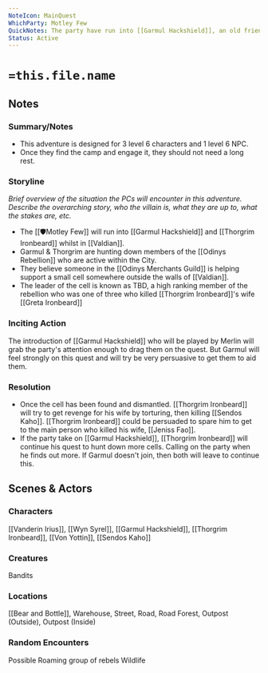 ```yaml
---
NoteIcon: MainQuest
WhichParty: Motley Few
QuickNotes: The party have run into [[Garmul Hackshield]], an old friend of [[Vanderin Irius]]. It seems like Garmul did not pass away on the battlefield and has not given up the fight against the rebellion.
Status: Active
---
```

# `=this.file.name`
## Notes
### Summary/Notes
- This adventure is designed for 3 level 6 characters and 1 level 6 NPC.
- Once they find the camp and engage it, they should not need a long rest.

### Storyline
_Brief overview of the situation the PCs will encounter in this adventure. Describe the overarching story, who the villain is, what they are up to, what the stakes are, etc._

- The [[🛡️Motley Few]] will run into [[Garmul Hackshield]] and [[Thorgrim Ironbeard]] whilst in [[Valdian]].
- Garmul & Thorgrim are hunting down members of the [[Odinys Rebellion]] who are active within the City.
- They believe someone in the [[Odinys Merchants Guild]] is helping support a small cell somewhere outside the walls of [[Valdian]].
- The leader of the cell is known as TBD, a high ranking member of the rebellion who was one of three who killed [[Thorgrim Ironbeard]]'s wife [[Greta Ironbeard]]

### Inciting Action
The introduction of [[Garmul Hackshield]] who will be played by Merlin will grab the party's attention enough to drag them on the quest. But Garmul will feel strongly on this quest and will try be very persuasive to get them to aid them.

### Resolution
- Once the cell has been found and dismantled. [[Thorgrim Ironbeard]] will try to get revenge for his wife by torturing, then killing [[Sendos Kaho]]. [[Thorgrim Ironbeard]] could be persuaded to spare him to get to the main person who killed his wife, [[Jeniss Fao]].
- If the party take on [[Garmul Hackshield]], [[Thorgrim Ironbeard]] will continue his quest to hunt down more cells. Calling on the party when he finds out more. If Garmul doesn't join, then both will leave to continue this.

## Scenes & Actors
### Characters
[[Vanderin Irius]], [[Wyn Syrel]], [[Garmul Hackshield]], [[Thorgrim Ironbeard]], [[Von Yottin]],  [[Sendos Kaho]]

### Creatures
Bandits

### Locations
[[Bear and Bottle]], Warehouse, Street, Road, Road Forest, Outpost (Outside), Outpost (Inside)

### Random Encounters
Possible Roaming group of rebels
Wildlife
